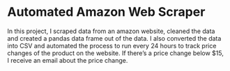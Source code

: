 # Automated Amazon Web Scraper
In this project, I scraped data from an amazon website, cleaned the data and created a pandas data frame out of the data. I also converted the data into CSV and automated the process to run every 24 hours to track price changes of the product on the website. If there’s a price change below $15, I receive an email about the price change. 
